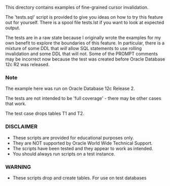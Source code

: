This directory contains examples of fine-grained cursor invalidation.

The 'tests.sql' script is provided to give you ideas on how to try this feature out for yourself. There is a spool file tests.lst if you want to look at expected output.

The tests are in a raw state because I originally wrote the examples for my own benefit to explore the boundaries of this feature. In particular, there is a mixture of some DDL that *will* allow SQL statements to use rolling invalidation and some DDL that will not. Some of the PROMPT comments may be incorrect now because the test was created before Oracle Database 12c R2 was released.

### Note

The example here was run on Oracle Database 12c Release 2.

The tests are not intended to be 'full coverage' - there may be other cases that work.

The test case drops tables T1 and T2.

### DISCLAIMER

*  These scripts are provided for educational purposes only.
*  They are NOT supported by Oracle World Wide Technical Support.
*  The scripts have been tested and they appear to work as intended.
*  You should always run scripts on a test instance.

### WARNING

*  These scripts drop and create tables. For use on test databases
